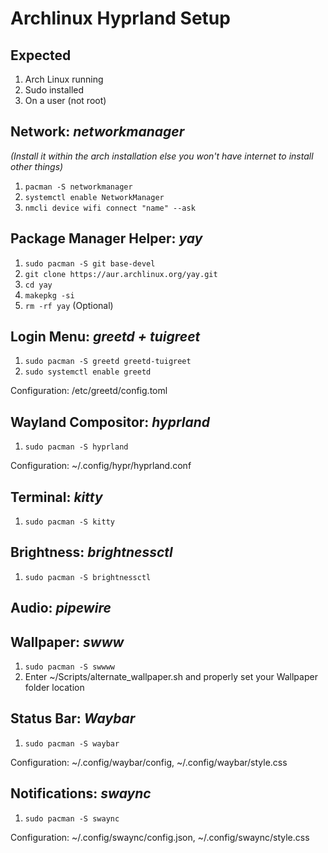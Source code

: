 # Archlinux Hyprland Setup


## Expected
1. Arch Linux running
3. Sudo installed
2. On a user (not root)


## Network: *networkmanager*
*(Install it within the arch installation else you won't have internet to install other things)*  
1. `pacman -S networkmanager`
2. `systemctl enable NetworkManager`
3. `nmcli device wifi connect "name" --ask`


## Package Manager Helper: *yay*
1. `sudo pacman -S git base-devel`
2. `git clone https://aur.archlinux.org/yay.git`
3. `cd yay`
4. `makepkg -si`
5. `rm -rf yay` (Optional)


## Login Menu: *greetd + tuigreet*
1. `sudo pacman -S greetd greetd-tuigreet`
2. `sudo systemctl enable greetd`

Configuration: /etc/greetd/config.toml


## Wayland Compositor: *hyprland*
1. `sudo pacman -S hyprland`

Configuration: ~/.config/hypr/hyprland.conf


## Terminal: *kitty*
1. `sudo pacman -S kitty`


## Brightness: *brightnessctl*
1. `sudo pacman -S brightnessctl`


## Audio: *pipewire*


## Wallpaper: *swww*
1. `sudo pacman -S swwww`
2. Enter ~/Scripts/alternate_wallpaper.sh and properly set your Wallpaper folder location


## Status Bar: *Waybar*
1. `sudo pacman -S waybar`

Configuration: ~/.config/waybar/config, ~/.config/waybar/style.css


## Notifications: *swaync*
1. `sudo pacman -S swaync`

Configuration: ~/.config/swaync/config.json, ~/.config/swaync/style.css